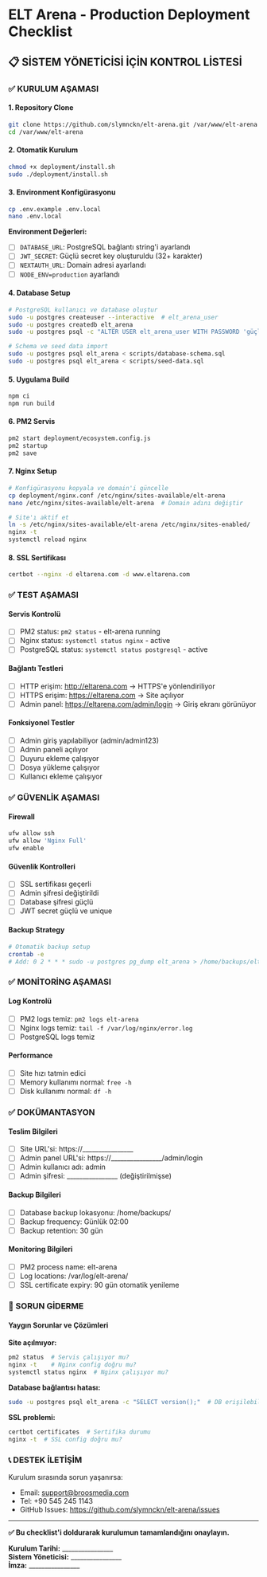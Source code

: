 # ELT Arena - Production Deployment Checklist

## 📋 SİSTEM YÖNETİCİSİ İÇİN KONTROL LİSTESİ

### ✅ KURULUM AŞAMASI

#### 1. Repository Clone
```bash
git clone https://github.com/slymnckn/elt-arena.git /var/www/elt-arena
cd /var/www/elt-arena
```

#### 2. Otomatik Kurulum
```bash
chmod +x deployment/install.sh
sudo ./deployment/install.sh
```

#### 3. Environment Konfigürasyonu
```bash
cp .env.example .env.local
nano .env.local
```

**Environment Değerleri:**
- [ ] `DATABASE_URL`: PostgreSQL bağlantı string'i ayarlandı
- [ ] `JWT_SECRET`: Güçlü secret key oluşturuldu (32+ karakter)
- [ ] `NEXTAUTH_URL`: Domain adresi ayarlandı
- [ ] `NODE_ENV=production` ayarlandı

#### 4. Database Setup
```bash
# PostgreSQL kullanıcı ve database oluştur
sudo -u postgres createuser --interactive  # elt_arena_user
sudo -u postgres createdb elt_arena
sudo -u postgres psql -c "ALTER USER elt_arena_user WITH PASSWORD 'güçlü_şifre';"

# Schema ve seed data import
sudo -u postgres psql elt_arena < scripts/database-schema.sql
sudo -u postgres psql elt_arena < scripts/seed-data.sql
```

#### 5. Uygulama Build
```bash
npm ci
npm run build
```

#### 6. PM2 Servis
```bash
pm2 start deployment/ecosystem.config.js
pm2 startup
pm2 save
```

#### 7. Nginx Setup
```bash
# Konfigürasyonu kopyala ve domain'i güncelle
cp deployment/nginx.conf /etc/nginx/sites-available/elt-arena
nano /etc/nginx/sites-available/elt-arena  # Domain adını değiştir

# Site'ı aktif et
ln -s /etc/nginx/sites-available/elt-arena /etc/nginx/sites-enabled/
nginx -t
systemctl reload nginx
```

#### 8. SSL Sertifikası
```bash
certbot --nginx -d eltarena.com -d www.eltarena.com
```

### ✅ TEST AŞAMASI

#### Servis Kontrolü
- [ ] PM2 status: `pm2 status` - elt-arena running
- [ ] Nginx status: `systemctl status nginx` - active
- [ ] PostgreSQL status: `systemctl status postgresql` - active

#### Bağlantı Testleri
- [ ] HTTP erişim: http://eltarena.com → HTTPS'e yönlendiriliyor
- [ ] HTTPS erişim: https://eltarena.com → Site açılıyor
- [ ] Admin panel: https://eltarena.com/admin/login → Giriş ekranı görünüyor

#### Fonksiyonel Testler
- [ ] Admin giriş yapılabiliyor (admin/admin123)
- [ ] Admin paneli açılıyor
- [ ] Duyuru ekleme çalışıyor
- [ ] Dosya yükleme çalışıyor
- [ ] Kullanıcı ekleme çalışıyor

### ✅ GÜVENLİK AŞAMASI

#### Firewall
```bash
ufw allow ssh
ufw allow 'Nginx Full'
ufw enable
```

#### Güvenlik Kontrolleri
- [ ] SSL sertifikası geçerli
- [ ] Admin şifresi değiştirildi
- [ ] Database şifresi güçlü
- [ ] JWT secret güçlü ve unique

#### Backup Strategy
```bash
# Otomatik backup setup
crontab -e
# Add: 0 2 * * * sudo -u postgres pg_dump elt_arena > /home/backups/elt_arena_$(date +\%Y\%m\%d).sql
```

### ✅ MONİTORİNG AŞAMASI

#### Log Kontrolü
- [ ] PM2 logs temiz: `pm2 logs elt-arena`
- [ ] Nginx logs temiz: `tail -f /var/log/nginx/error.log`
- [ ] PostgreSQL logs temiz

#### Performance
- [ ] Site hızı tatmin edici
- [ ] Memory kullanımı normal: `free -h`
- [ ] Disk kullanımı normal: `df -h`

### ✅ DOKÜMANTASYON

#### Teslim Bilgileri
- [ ] Site URL'si: https://________________
- [ ] Admin panel URL'si: https://________________/admin/login
- [ ] Admin kullanıcı adı: admin
- [ ] Admin şifresi: ________________ (değiştirilmişse)

#### Backup Bilgileri
- [ ] Database backup lokasyonu: /home/backups/
- [ ] Backup frequency: Günlük 02:00
- [ ] Backup retention: 30 gün

#### Monitoring Bilgileri
- [ ] PM2 process name: elt-arena
- [ ] Log locations: /var/log/elt-arena/
- [ ] SSL certificate expiry: 90 gün otomatik yenileme

### 🚨 SORUN GİDERME

#### Yaygın Sorunlar ve Çözümleri

**Site açılmıyor:**
```bash
pm2 status  # Servis çalışıyor mu?
nginx -t    # Nginx config doğru mu?
systemctl status nginx  # Nginx çalışıyor mu?
```

**Database bağlantısı hatası:**
```bash
sudo -u postgres psql elt_arena -c "SELECT version();"  # DB erişilebilir mi?
```

**SSL problemi:**
```bash
certbot certificates  # Sertifika durumu
nginx -t  # SSL config doğru mu?
```

### 📞 DESTEK İLETİŞİM

Kurulum sırasında sorun yaşanırsa:
- Email: support@broosmedia.com  
- Tel: +90 545 245 1143
- GitHub Issues: https://github.com/slymnckn/elt-arena/issues

---

**✅ Bu checklist'i doldurarak kurulumun tamamlandığını onaylayın.**

**Kurulum Tarihi:** ________________  
**Sistem Yöneticisi:** ________________  
**İmza:** ________________
